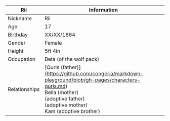 Rii      | Information
---------|-------------
Nickname | Rii
Age | 17
Birthday | XX/XX/1864
Gender | Female
Height | 5ft 4in 
Occupation | Beta (of the wolf pack)
Relationships | [Quris (father)] (https://github.com/congeria/markdown-playground/blob/gh-pages/characters-quris.md) <br/> Bella (mother) <br/> (adoptive father) <br/> (adoptive mother) <br/> Kam (adoptive brother)
